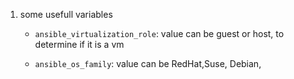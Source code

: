 1. some usefull variables

    - `ansible_virtualization_role`: value can be guest or host, to determine if it is a vm

    -  `ansible_os_family`: value can be RedHat,Suse, Debian,
